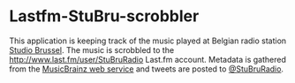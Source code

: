 Lastfm-StuBru-scrobbler
=======================


This application is keeping track of the music played at Belgian radio station [Studio Brussel].
The music is scrobbled to the http://www.last.fm/user/StuBruRadio Last.fm account. Metadata is gathered from the [MusicBrainz web service] and tweets are posted to [@StuBruRadio].

[Studio Brussel]: http://stubru.be
[@StuBruRadio]: http://twitter.com/StuBruRadio
[MusicBrainz web service]: http://musicbrainz.org/doc/Development/XML_Web_Service/Version_2
